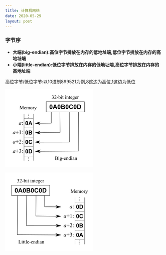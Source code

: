 ```yaml
---
title: 计算机网络
date: 2020-05-29
layout: post
---
```


### 字节序
    
* **大端(big-endian):高位字节排放在内存的低地址端,低位字节排放在内存的高地址端**
* **小端(little-endian):低位字节排放在内存的低地址端,高位字节排放在内存的高地址端**

高位字节/低位字节:以10进制899521为例,8这边为高位,1这边为低位

![img_bigEndian](/assets/image/Big-Endian.svg.png "big_endian")

![img_littleEndian](/assets/image/Little-Endian.svg.png "little_Endian")


